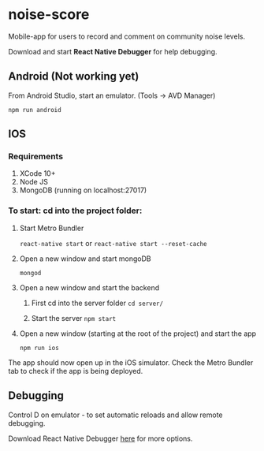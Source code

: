 # noise-score
Mobile-app for users to record and comment on community noise levels.

Download and start **React Native Debugger** for help debugging.

## Android (Not working yet)
From Android Studio, start an emulator. (Tools -> AVD Manager)

``` 
npm run android
```



## IOS 
### Requirements
1. XCode 10+
1. Node JS 
1. MongoDB (running on localhost:27017)

### To start: cd into the project folder: 

1. Start Metro Bundler
    
    ```react-native start``` or ```react-native start --reset-cache```
1. Open a new window and start mongoDB
  
    ```mongod```
1. Open a new window and start the backend 
    
    1. First cd into the server folder ```cd server/```
    
    1. Start the server ```npm start```
1. Open a new window (starting at the root of the project) and start the app
    
    ```npm run ios```


The app should now open up in the iOS simulator. Check the Metro Bundler tab to check if the app is being deployed. 
     

## Debugging
Control D on emulator - to set automatic reloads and allow remote debugging.

Download React Native Debugger [here](https://github.com/jhen0409/react-native-debugger) for more options. 

